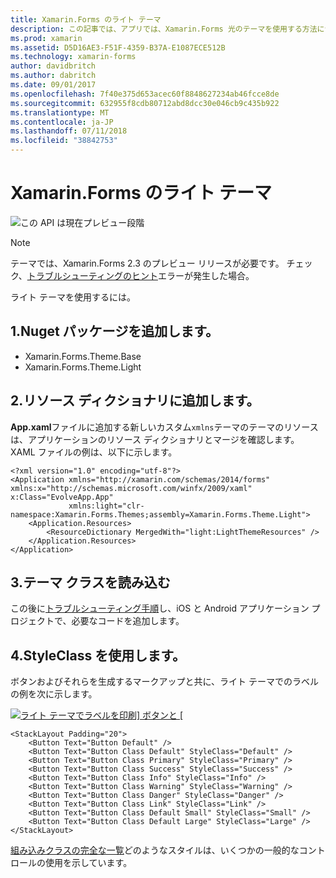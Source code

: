 ```yaml
---
title: Xamarin.Forms のライト テーマ
description: この記事では、アプリでは、Xamarin.Forms 光のテーマを使用する方法について説明します。
ms.prod: xamarin
ms.assetid: D5D16AE3-F51F-4359-B37A-E1087ECE512B
ms.technology: xamarin-forms
author: davidbritch
ms.author: dabritch
ms.date: 09/01/2017
ms.openlocfilehash: 7f40e375d653acec60f8848627234ab46fcce8de
ms.sourcegitcommit: 632955f8cdb80712abd8dcc30e046cb9c435b922
ms.translationtype: MT
ms.contentlocale: ja-JP
ms.lasthandoff: 07/11/2018
ms.locfileid: "38842753"
---
```

# <a name="xamarinforms-light-theme"></a>Xamarin.Forms のライト テーマ

![](~/media/shared/preview.png "この API は現在プレビュー段階")

> [!NOTE]
> テーマでは、Xamarin.Forms 2.3 のプレビュー リリースが必要です。 チェック、[トラブルシューティングのヒント](~/xamarin-forms/user-interface/themes/index.md)エラーが発生した場合。

ライト テーマを使用するには。

## <a name="1-add-nuget-packages"></a>1.Nuget パッケージを追加します。

* Xamarin.Forms.Theme.Base
* Xamarin.Forms.Theme.Light

## <a name="2-add-to-the-resource-dictionary"></a>2.リソース ディクショナリに追加します。

**App.xaml**ファイルに追加する新しいカスタム`xmlns`テーマのテーマのリソースは、アプリケーションのリソース ディクショナリとマージを確認します。
XAML ファイルの例は、以下に示します。

```xaml
<?xml version="1.0" encoding="utf-8"?>
<Application xmlns="http://xamarin.com/schemas/2014/forms" xmlns:x="http://schemas.microsoft.com/winfx/2009/xaml" x:Class="EvolveApp.App"
             xmlns:light="clr-namespace:Xamarin.Forms.Themes;assembly=Xamarin.Forms.Theme.Light">
    <Application.Resources>
        <ResourceDictionary MergedWith="light:LightThemeResources" />
    </Application.Resources>
</Application>
```

## <a name="3-load-theme-classes"></a>3.テーマ クラスを読み込む

この後に[トラブルシューティング手順](~/xamarin-forms/user-interface/themes/index.md)し、iOS と Android アプリケーション プロジェクトで、必要なコードを追加します。

## <a name="4-use-styleclass"></a>4.StyleClass を使用します。

ボタンおよびそれらを生成するマークアップと共に、ライト テーマでのラベルの例を次に示します。

[![](light-images/light-theme-sml.png "ライト テーマでラベルを印刷] ボタンと [")](light-images/light-theme.png#lightbox "ボタンし、ライト テーマでのラベル")

```xaml
<StackLayout Padding="20">
    <Button Text="Button Default" />
    <Button Text="Button Class Default" StyleClass="Default" />
    <Button Text="Button Class Primary" StyleClass="Primary" />
    <Button Text="Button Class Success" StyleClass="Success" />
    <Button Text="Button Class Info" StyleClass="Info" />
    <Button Text="Button Class Warning" StyleClass="Warning" />
    <Button Text="Button Class Danger" StyleClass="Danger" />
    <Button Text="Button Class Link" StyleClass="Link" />
    <Button Text="Button Class Default Small" StyleClass="Small" />
    <Button Text="Button Class Default Large" StyleClass="Large" />
</StackLayout>
```

[組み込みクラスの完全な一覧](~/xamarin-forms/user-interface/themes/index.md)どのようなスタイルは、いくつかの一般的なコントロールの使用を示しています。
